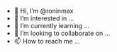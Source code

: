 - 👋 Hi, I’m @roninmax
- 👀 I’m interested in ...
- 🌱 I’m currently learning ...
- 💞️ I’m looking to collaborate on ...
- 📫 How to reach me ...

<!---
roninmax/roninmax is a ✨ special ✨ repository because its `README.md` (this file) appears on your GitHub profile.
You can click the Preview link to take a look at your changes.
--->
